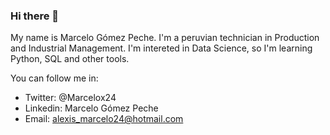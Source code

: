 ### Hi there 👋

My name is Marcelo Gómez Peche. I'm a peruvian technician in Production and Industrial Management. 
I'm intereted in Data Science, so I'm learning Python, SQL and other tools.

You can follow me in:
- Twitter: @Marcelox24
- Linkedin: Marcelo Gómez Peche
- Email: alexis_marcelo24@hotmail.com
